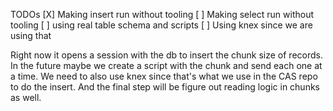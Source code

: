 TODOs
[X] Making insert run without tooling
[ ] Making select run without tooling
[ ] using real table schema and scripts
[ ] Using knex since we are using that

Right now it opens a session with the db to insert the chunk size of records. In the future maybe we create a script with the chunk and send each one at a time. We need to also use knex since that's what we use in the CAS repo to do the insert. And the final step will be figure out reading logic in chunks as well.